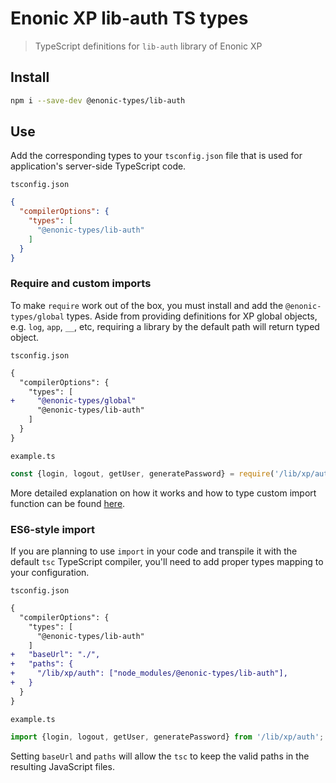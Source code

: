 # Enonic XP lib-auth TS types

> TypeScript definitions for `lib-auth` library of Enonic XP

## Install

```bash
npm i --save-dev @enonic-types/lib-auth
```

## Use

Add the corresponding types to your `tsconfig.json` file that is used for application's server-side TypeScript code.

`tsconfig.json`

```json
{
  "compilerOptions": {
    "types": [
      "@enonic-types/lib-auth"
    ]
  }
}
```

### Require and custom imports

To make `require` work out of the box, you must install and add the `@enonic-types/global` types. Aside from providing definitions for XP
global objects, e.g. `log`, `app`, `__`, etc, requiring a library by the default path will return typed object.

`tsconfig.json`

```diff
{
  "compilerOptions": {
    "types": [
+     "@enonic-types/global"
      "@enonic-types/lib-auth"
    ]
  }
}
```

`example.ts`

```ts
const {login, logout, getUser, generatePassword} = require('/lib/xp/auth');
```

More detailed explanation on how it works and how to type custom import function can be
found [here](https://developer.enonic.com/docs/xp/stable/api).

### ES6-style import

If you are planning to use `import` in your code and transpile it with the default `tsc` TypeScript compiler, you'll need to add proper
types mapping to your configuration.

`tsconfig.json`

```diff
{
  "compilerOptions": {
    "types": [
      "@enonic-types/lib-auth"
    ]
+   "baseUrl": "./",
+   "paths": {
+     "/lib/xp/auth": ["node_modules/@enonic-types/lib-auth"],
+   }
  }
}
```

`example.ts`

```ts
import {login, logout, getUser, generatePassword} from '/lib/xp/auth';
```

Setting `baseUrl` and `paths` will allow the `tsc` to keep the valid paths in the resulting JavaScript files.
